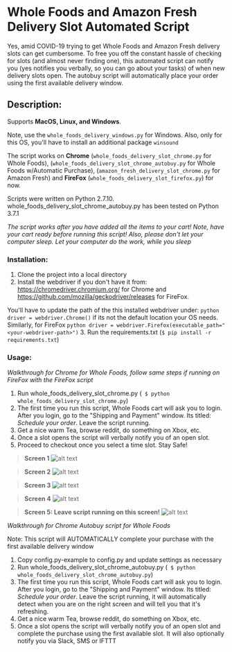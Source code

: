 # Whole Foods and Amazon Fresh Delivery Slot Automated Script

Yes, amid COVID-19 trying to get Whole Foods and Amazon Fresh delivery slots can get cumbersome. To free you off the constant hassle of checking for slots (and almost never finding one), this automated script can notify you (yes notifies you verbally, so you can go about your tasks) of when new delivery slots open. The autobuy script will automatically place your order using the first available delivery window.


## Description:
Supports **MacOS, Linux, and Windows**.

Note, use the ```whole_foods_delivery_windows.py``` for Windows. Also, only for this OS, you'll have to install an additional package ```winsound```

The script works on **Chrome** (```whole_foods_delivery_slot_chrome.py``` for Whole Foods), (```whole_foods_delivery_slot_chrome_autobuy.py``` for Whole Foods w/Automatic Purchase), (```amazon_fresh_delivery_slot_chrome.py``` for Amazon Fresh) and **FireFox** (```whole_foods_delivery_slot_firefox.py```) for now. 

Scripts were written on Python 2.7.10. whole_foods_delivery_slot_chrome_autobuy.py has been tested on Python 3.7.1


_The script works after you have added all the items to your cart! Note, have your cart ready before running this script! Also, please don't let your computer sleep. Let your computer do the work, while you sleep_


### Installation:

1. Clone the project into a local directory
2. Install the webdriver if you don't have it from: https://chromedriver.chromium.org/ for Chrome and https://github.com/mozilla/geckodriver/releases for FireFox.

You'll have to update the path of the this installed webdriver under: ```python driver = webdriver.Chrome()``` if its not the default location your OS needs. Similarly, for FireFox ```python driver = webdriver.Firefox(executable_path="<your-webdriver-path>")```
3. Run the requirements.txt (```$ pip install -r requirements.txt```)


### Usage:
_Walkthrough for Chrome for Whole Foods, follow same steps if running on FireFox with the FireFox script_

1. Run whole_foods_delivery_slot_chrome.py (``` $ python whole_foods_delivery_slot_chrome.py```)
2. The first time you run this script, Whole Foods cart will ask you to login. After you login, go to the "Shipping and Payment" window. Its titled: _Schedule your order_. Leave the script running.
3. Get a nice warm Tea, browse reddit, do something on Xbox, etc.
4. Once a slot opens the script will verbally notify you of an open slot.
5. Proceed to checkout once you select a time slot. Stay Safe!

> __Screen 1__
![alt text](https://github.com/pcomputo/Whole-Foods-Delivery-Slot/blob/master/instruction_img/step1.png)

> __Screen 2__
![alt text](https://github.com/pcomputo/Whole-Foods-Delivery-Slot/blob/master/instruction_img/step2.png)

> __Screen 3__
![alt text](https://github.com/pcomputo/Whole-Foods-Delivery-Slot/blob/master/instruction_img/step3.png)

> __Screen 4__
![alt text](https://github.com/pcomputo/Whole-Foods-Delivery-Slot/blob/master/instruction_img/step4.png)

> __Screen 5: Leave script running on this screen!__
![alt text](https://github.com/pcomputo/Whole-Foods-Delivery-Slot/blob/master/instruction_img/step5.png)

_Walkthrough for Chrome Autobuy script for Whole Foods_

Note: This script will AUTOMATICALLY complete your purchase with the first available delivery window
1. Copy config.py-example to config.py and update settings as necessary
2. Run whole_foods_delivery_slot_chrome_autobuy.py (``` $ python whole_foods_delivery_slot_chrome_autobuy.py```)
3. The first time you run this script, Whole Foods cart will ask you to login. After you login, go to the "Shipping and Payment" window. Its titled: _Schedule your order_. Leave the script running, it will automatically detect when you are on the right screen and will tell you that it's refreshing.
4. Get a nice warm Tea, browse reddit, do something on Xbox, etc.
5. Once a slot opens the script will verbally notify you of an open slot and complete the purchase using the first available slot. It will also optionally notify you via Slack, SMS or IFTTT
